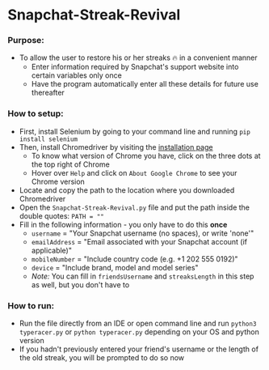 # Snapchat-Streak-Revival
### Purpose:
* To allow the user to restore his or her streaks 🔥 in a convenient manner
  - Enter information required by Snapchat's support website into certain variables only once
  - Have the program automatically enter all these details for future use thereafter
### How to setup:
* First, install Selenium by going to your command line and running `pip install selenium`
* Then, install Chromedriver by visiting the [installation page](https://chromedriver.chromium.org/downloads)
  - To know what version of Chrome you have, click on the three dots at the top right of Chrome
  - Hover over `Help` and click on `About Google Chrome` to see your Chrome version
* Locate and copy the path to the location where you downloaded Chromedriver
* Open the `Snapchat-Streak-Revival.py` file and put the path inside the double quotes: `PATH = ""`
* Fill in the following information - you only have to do this **once**
  - `username` = "Your Snapchat username (no spaces), or write 'none'"
  - `emailAddress` = "Email associated with your Snapchat account (if applicable)"
  - `mobileNumber` = "Include country code (e.g. +1 202 555 0192)"
  - `device` = "Include brand, model and model series"
  - *Note:* You can fill in `friendsUsername` and `streaksLength` in this step as well, but you don't have to
### How to run:
* Run the file directly from an IDE or open command line and run `python3 typeracer.py` or `python typeracer.py` depending on your OS and python version
* If you hadn't previously entered your friend's username or the length of the old streak, you will be prompted to do so now
